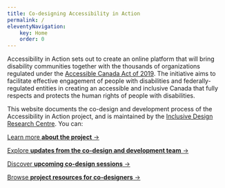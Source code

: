 ```yaml
---
title: Co-designing Accessibility in Action
permalink: /
eleventyNavigation:
    key: Home
    order: 0
---
```

Accessibility in Action sets out to create an online platform that will bring disability communities together with the
thousands of organizations regulated under the [Accessible Canada Act of
2019](https://www.canada.ca/en/employment-social-development/programs/accessible-canada.html). The initiative aims to
facilitate effective engagement of people with disabilities and federally-regulated entities in creating an accessible
and inclusive Canada that fully respects and protects the human rights of people with disabilities.

This website documents the co-design and development process of the Accessibility in Action project, and is maintained
by the [Inclusive Design Research Centre](https://idrc.ocadu.ca/). You can:

[Learn more **about the project** &rarr;](https://irisinstitute.ca/priority_area/accessible-inclusive-supports-services/)

[Explore **updates from the co-design and development team** &rarr;](/updates/)

[Discover **upcoming co-design sessions** &rarr;](/events/)

[Browse **project resources for co-designers** &rarr;](/resources/)
